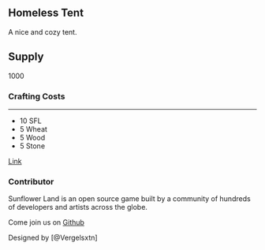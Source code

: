 ## Homeless Tent

A nice and cozy tent.

## Supply

1000

### Crafting Costs

---

- 10 SFL
- 5 Wheat
- 5 Wood
- 5 Stone

[Link](https://docs.sunflower-land.com/crafting-guide)

### Contributor

Sunflower Land is an open source game built by a community of hundreds of developers and artists across the globe.

Come join us on [Github](https://github.com/sunflower-land/sunflower-land)

Designed by [@Vergelsxtn]
